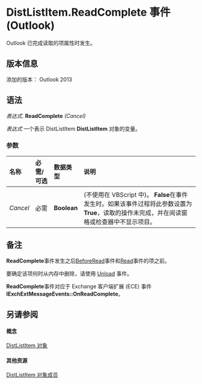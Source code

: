 
# DistListItem.ReadComplete 事件 (Outlook)
Outlook 已完成读取的项属性时发生。

## 版本信息

添加的版本： Outlook 2013


## 语法

 _表达式_. **ReadComplete** _(Cancel)_

 _表达式_ 一个表示 DistListItem **DistListItem** 对象的变量。


### 参数



|**名称**|**必需/可选**|**数据类型**|**说明**|
|:-----|:-----|:-----|:-----|
|||||
| _Cancel_|必需|**Boolean**|(不使用在 VBScript 中)。 **False**在事件发生时。如果该事件过程将此参数设置为 **True**，读取的操作未完成，并在阅读窗格或检查器中不显示项目。|

## 备注

 **ReadComplete**事件发生之后[BeforeRead](4b8c5b45-7365-930a-3779-705bdd885893.md)事件和[Read](581f3a16-2cc2-839e-3d48-e454be17b8cd.md)事件的项之前。

要确定该项何时从内存中删除，请使用 [Unload](252d79cf-7b24-2e84-e056-24a68e6ddef2.md) 事件。

 **ReadComplete**事件对应于 Exchange 客户端扩展 (ECE) 事件 **IExchExtMessageEvents::OnReadComplete**。


## 另请参阅


#### 概念


[DistListItem 对象](027c3986-abff-d9b1-ecc2-26d60805e952.md)
#### 其他资源


[DistListItem 对象成员](3ba4af84-ce84-61d9-1bc9-fab41bf6f125.md)
